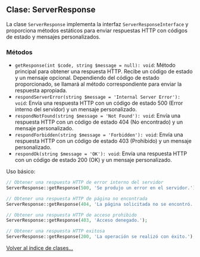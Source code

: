 ## Clase: ServerResponse

La clase `ServerResponse` implementa la interfaz `ServerResponseInterface` y
proporciona métodos estáticos para enviar respuestas HTTP con códigos de estado
y mensajes personalizados.

### Métodos

- `getResponse(int $code, string $message = null): void`: Método principal para
obtener una respuesta HTTP. Recibe un código de estado y un mensaje opcional.
Dependiendo del código de estado proporcionado, se llamará al método
correspondiente para enviar la respuesta apropiada.
- `respondServerError(string $message = 'Internal Server Error'): void`: Envía
una respuesta HTTP con un código de estado 500 (Error interno del servidor) y un
mensaje personalizado.
- `respondNotFound(string $message = 'Not Found'): void`: Envía una respuesta
HTTP con un código de estado 404 (No encontrado) y un mensaje personalizado.
- `respondForbidden(string $message = 'Forbidden'): void`: Envía una respuesta
HTTP con un código de estado 403 (Prohibido) y un mensaje personalizado.
- `respondOk(string $message = 'OK'): void`: Envía una respuesta HTTP con un
código de estado 200 (OK) y un mensaje personalizado.

Uso básico:

```php
// Obtener una respuesta HTTP de error interno del servidor
ServerResponse::getResponse(500, 'Se produjo un error en el servidor.');

// Obtener una respuesta HTTP de página no encontrada
ServerResponse::getResponse(404, 'La página solicitada no se encontró.');

// Obtener una respuesta HTTP de acceso prohibido
ServerResponse::getResponse(403, 'Acceso denegado.');

// Obtener una respuesta HTTP exitosa
ServerResponse::getResponse(200, 'La operación se realizó con éxito.');
```

[Volver al índice de clases...](README.md)
